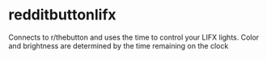 # redditbuttonlifx

Connects to r/thebutton and uses the time to control your LIFX lights. Color and brightness are determined by the time remaining on the clock
